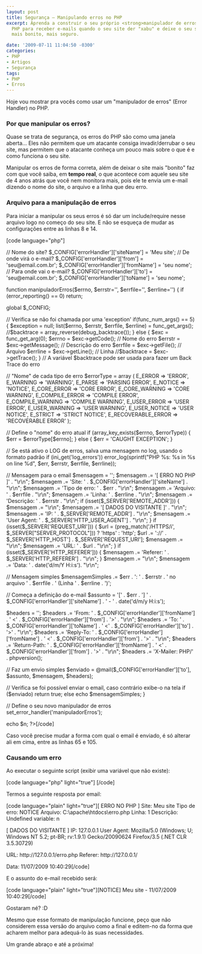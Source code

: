 ```yaml
---
layout: post
title: Segurança – Manipulando erros no PHP
excerpt: Aprenda a construir o seu próprio <strong>manipulador de erros</strong> do
  PHP para receber e-mails quando o seu site der "xabu" e deixe o seu site, além de
  mais bonito, mais seguro.

date: '2009-07-11 11:04:50 -0300'
categories:
- PHP
- Artigos
- Segurança
tags:
- PHP
- Erros
---
```

<p>Hoje vou mostrar pra vocês como usar um "manipulador de erros" (Error Handler) no PHP.</p>
<h3>Por que manipular os erros?</h3>
<p>Quase se trata de segurança, os erros do PHP são como uma janela aberta... Eles não permitem que um atacante consiga invadir/derrubar o seu site, mas permitem que o atacante conheça um pouco mais sobre o que é e como funciona o seu site.</p>
<p>Manipular os erros de forma correta, além de deixar o site mais "bonito" faz com que você saiba, em <strong>tempo real</strong>, o que acontece com aquele seu site de 4 anos atrás que você nem monitora mais, pois ele te envia um e-mail dizendo o nome do site, o arquivo e a linha que deu erro.</p>
<h3>Arquivo para a manipulação de erros</h3>
<p>Para iniciar a manipular os seus erros é só dar um include/require nesse arquivo logo no começo do seu site. E não se esqueça de mudar as configurações entre as linhas 8 e 14.</p>
<p>[code language="php"]<?php
/**
 *  Arquivo para manipulação de erros de forma segura:
 *   envia um e-mail para o administrador com as informações sobre o erro
 */</p>
<p>// Nome do site?
$_CONFIG['errorHandler']['siteName'] = 'Meu site';
// De onde virá o e-mail?
$_CONFIG['errorHandler']['from'] = 'seu@email.com.br';
$_CONFIG['errorHandler']['fromName'] = 'seu nome';
// Para onde vai o e-mail?
$_CONFIG['errorHandler']['to'] = 'seu@email.com.br';
$_CONFIG['errorHandler']['toName'] = 'seu nome';</p>
<p>function manipuladorErros($errno, $errstr='', $errfile='', $errline='')
{
	if (error_reporting() == 0) return;</p>
<p>	global $_CONFIG;</p>
<p>	// Verifica se não foi chamada por uma 'exception'
	if(func_num_args() == 5) {
		$exception = null;
		list($errno, $errstr, $errfile, $errline) = func_get_args();
		//$backtrace = array_reverse(debug_backtrace());
	} else {
		$exc = func_get_arg(0);
		$errno = $exc->getCode(); // Nome do erro
		$errstr = $exc->getMessage(); // Descrição do erro
		$errfile = $exc->getFile(); // Arquivo
		$errline = $exc->getLine(); // Linha
		//$backtrace = $exc->getTrace();
	}
	// A variável $backtrace pode ser usada para fazer um Back Trace do erro</p>
<p>	// "Nome" de cada tipo de erro
	$errorType = array (
		E_ERROR => 'ERROR',
		E_WARNING => 'WARNING',
		E_PARSE => 'PARSING ERROR',
		E_NOTICE => 'NOTICE',
		E_CORE_ERROR => 'CORE ERROR',
		E_CORE_WARNING => 'CORE WARNING',
		E_COMPILE_ERROR => 'COMPILE ERROR',
		E_COMPILE_WARNING => 'COMPILE WARNING',
		E_USER_ERROR => 'USER ERROR',
		E_USER_WARNING => 'USER WARNING',
		E_USER_NOTICE => 'USER NOTICE',
		E_STRICT => 'STRICT NOTICE',
		E_RECOVERABLE_ERROR => 'RECOVERABLE ERROR'
	);</p>
<p>	// Define o "nome" do erro atual
	if (array_key_exists($errno, $errorType)) {
		$err = $errorType[$errno];
	} else {
		$err = 'CAUGHT EXCEPTION';
	}</p>
<p>	// Se está ativo o LOG de erros, salva uma mensagem no log, usando o formato padrão
    if (ini_get('log_errors'))
        error_log(sprintf("PHP %s:  %s in %s on line %d", $err, $errstr, $errfile, $errline));</p>
<p>	// Mensagem para o email
	$mensagem = '';
	$mensagem .= '[ ERRO NO PHP ]' . "\r\n";
	$mensagem .= 'Site: ' . $_CONFIG['errorHandler']['siteName'] . "\r\n";
	$mensagem .= 'Tipo de erro: ' . $err . "\r\n";
	$mensagem .= 'Arquivo: ' . $errfile . "\r\n";
	$mensagem .= 'Linha: ' . $errline . "\r\n";
	$mensagem .= 'Descrição: ' . $errstr . "\r\n";
	if (isset($_SERVER['REMOTE_ADDR'])) {
		$mensagem .= "\r\n";
		$mensagem .= '[ DADOS DO VISITANTE ]' . "\r\n";
		$mensagem .= 'IP: ' . $_SERVER['REMOTE_ADDR'] . "\r\n";
		$mensagem .= 'User Agent: ' . $_SERVER['HTTP_USER_AGENT'] . "\r\n";
	}
	if (isset($_SERVER['REQUEST_URI'])) {
		$url = (preg_match('/HTTPS/i', $_SERVER["SERVER_PROTOCOL"])) ? 'https' : 'http';
		$url .= '://' . $_SERVER['HTTP_HOST'] . $_SERVER['REQUEST_URI'];
		$mensagem .= "\r\n";
		$mensagem .= 'URL: ' . $url . "\r\n";
	}
	if (isset($_SERVER['HTTP_REFERER'])) {
		$mensagem .= 'Referer: ' . $_SERVER['HTTP_REFERER'] . "\r\n";
	}
	$mensagem .= "\r\n";
	$mensagem .= 'Data: ' . date('d/m/Y H:i:s'). "\r\n";</p>
<p>	// Mensagem simples
	$mensagemSimples .= $err . ': ' . $errstr . ' no arquivo ' . $errfile . ' (Linha ' . $errline . ')';</p>
<p>	// Começa a definição do e-mail
	$assunto = '[' . $err . '] ' . $_CONFIG['errorHandler']['siteName'] . ' - ' . date('d/m/y H:i:s');</p>
<p>	$headers = '';
	$headers .= 'From: ' . $_CONFIG['errorHandler']['fromName'] . ' <' . $_CONFIG['errorHandler']['from'] . '>' . "\r\n";
	$headers .= 'To: ' . $_CONFIG['errorHandler']['toName'] . ' <' . $_CONFIG['errorHandler']['to'] . '>' . "\r\n";
	$headers .= 'Reply-To: ' . $_CONFIG['errorHandler']['fromName'] . ' <' . $_CONFIG['errorHandler']['from'] . '>' . "\r\n";
	$headers .= 'Return-Path: ' . $_CONFIG['errorHandler']['fromName'] . ' <' . $_CONFIG['errorHandler']['from'] . '>' . "\r\n";
	$headers .= 'X-Mailer: PHP/' . phpversion();</p>
<p>	// Faz um envio simples
	$enviado = @mail($_CONFIG['errorHandler']['to'], $assunto, $mensagem, $headers);</p>
<p>	// Verifica se foi possível enviar o email, caso contrário exibe-o na tela
	if ($enviado)
		return true;
	else
		echo $mensagemSimples;
}</p>
<p>// Define o seu novo manipulador de erros
set_error_handler('manipuladorErros');</p>
<p>echo $n;
?>[/code]</p>
<p>Caso você precise mudar a forma com qual o email é enviado, é só alterar ali em cima, entre as linhas 65 e 105.</p>
<h3>Causando um erro</h3>
<p>Ao executar o seguinte script (exibir uma variável que não existe):</p>
<p>[code language="php" light="true"]<?php echo $n; ?> [/code]</p>
<p>Termos a seguinte resposta por email:</p>
<p>[code language="plain" light="true"][ ERRO NO PHP ]
Site: Meu site
Tipo de erro: NOTICE
Arquivo: C:\apache\htdocs\erro.php
Linha: 1
Descrição: Undefined variable: n</p>
<p>[ DADOS DO VISITANTE ]
IP: 127.0.0.1
User Agent: Mozilla/5.0 (Windows; U; Windows NT 5.2; pt-BR; rv:1.9.1) Gecko/20090624 Firefox/3.5 (.NET CLR 3.5.30729)</p>
<p>URL: http://127.0.0.1/erro.php
Referer: http://127.0.0.1/</p>
<p>Data: 11/07/2009 10:40:29[/code]</p>
<p>E o assunto do e-mail recebido será:</p>
<p>[code language="plain" light="true"][NOTICE] Meu site - 11/07/2009 10:40:29[/code]</p>
<p>Gostaram né? :D</p>
<p>Mesmo que esse formato de manipulação funcione, peço que não considerem essa versão do arquivo como a final e editem-no  da forma que acharem melhor para adequá-lo às suas necessidades.</p>
<p>Um grande abraço e até a próxima!</p>
